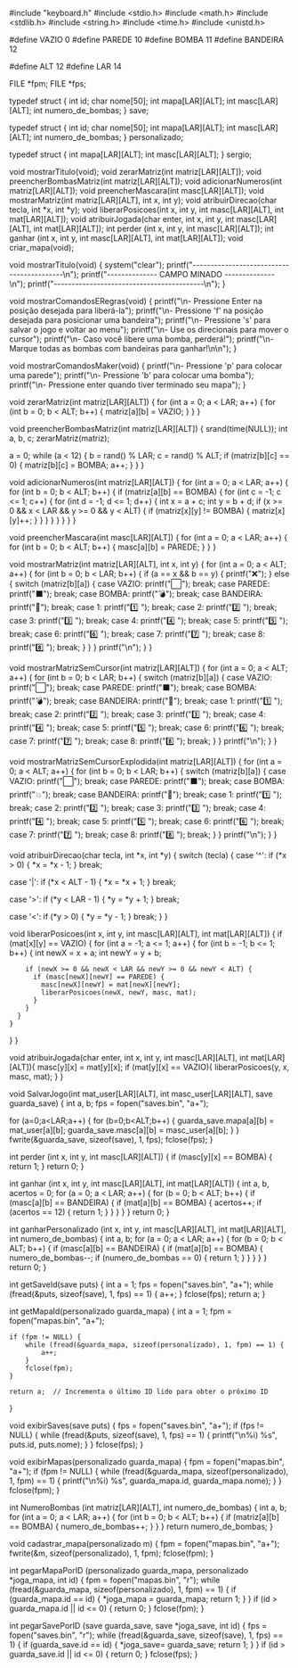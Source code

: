 #include "keyboard.h"
#include <stdio.h>
#include <math.h>
#include <stdlib.h>
#include <string.h>
#include <time.h>
#include <unistd.h>

#define VAZIO 0
#define PAREDE 10
#define BOMBA 11
#define BANDEIRA 12

#define ALT 12
#define LAR 14

FILE *fpm;
FILE *fps;

typedef struct {
int id;
char nome[50];
int mapa[LAR][ALT];
int masc[LAR][ALT];
int numero_de_bombas;
} save;

typedef struct {
int id;
char nome[50];
int mapa[LAR][ALT];
int masc[LAR][ALT];
int numero_de_bombas;
} personalizado;

typedef struct {
int mapa[LAR][ALT];
int masc[LAR][ALT];
} sergio;

void mostrarTitulo(void);
void zerarMatriz(int matriz[LAR][ALT]);
void preencherBombasMatriz(int matriz[LAR][ALT]);
void adicionarNumeros(int matriz[LAR][ALT]);
void preencherMascara(int masc[LAR][ALT]);
void mostrarMatriz(int matriz[LAR][ALT], int x, int y);
void atribuirDirecao(char tecla, int *x, int *y);
void liberarPosicoes(int x, int y, int masc[LAR][ALT], int mat[LAR][ALT]);
void atribuirJogada(char enter, int x, int y, int masc[LAR][ALT], int mat[LAR][ALT]);
int perder (int x, int y, int masc[LAR][ALT]);
int ganhar (int x, int y, int masc[LAR][ALT], int mat[LAR][ALT]);
void criar_mapa(void);

void mostrarTitulo(void) {
  system("clear");
  printf("------------------------------------------\n");
  printf("-------------- CAMPO MINADO --------------\n");
  printf("------------------------------------------\n");
}

void mostrarComandosERegras(void) {
  printf("\n- Pressione Enter na posição desejada para liberá-la");
  printf("\n- Pressione 'f' na posição desejada para posicionar uma bandeira");
  printf("\n- Pressione 's' para salvar o jogo e voltar ao menu");
  printf("\n- Use os direcionais para mover o cursor");
  printf("\n- Caso você libere uma bomba, perderá!");
  printf("\n- Marque todas as bombas com bandeiras para ganhar!\n\n");
}

void mostrarComandosMaker(void) {
  printf("\n- Pressione 'p' para colocar uma parede");
  printf("\n- Pressione 'b' para colocar uma bomba");
  printf("\n- Pressione enter quando tiver terminado seu mapa");
}

void zerarMatriz(int matriz[LAR][ALT]) {
  for (int a = 0; a < LAR; a++) {
    for (int b = 0; b < ALT; b++) {
      matriz[a][b] = VAZIO;
    }
  }
}

void preencherBombasMatriz(int matriz[LAR][ALT]) {
  srand(time(NULL));
  int a, b, c;
  zerarMatriz(matriz);

  a = 0;
  while (a < 12) {
    b = rand() % LAR;
    c = rand() % ALT;
    if (matriz[b][c] == 0) {
      matriz[b][c] = BOMBA;
      a++;
    }
  }
}

void adicionarNumeros(int matriz[LAR][ALT]) {
  for (int a = 0; a < LAR; a++) {
    for (int b = 0; b < ALT; b++) {
      if (matriz[a][b] == BOMBA) {
        for (int c = -1; c <= 1; c++) {
          for (int d = -1; d <= 1; d++) {
            int x = a + c;
            int y = b + d;
            if (x >= 0 && x < LAR && y >= 0 && y < ALT) {
              if (matriz[x][y] != BOMBA) {
                matriz[x][y]++;
              }
            }
          }
        }
      }
    }
  }
}

void preencherMascara(int masc[LAR][ALT]) {
  for (int a = 0; a < LAR; a++) {
    for (int b = 0; b < ALT; b++) {
      masc[a][b] = PAREDE;
    }
  }
}

void mostrarMatriz(int matriz[LAR][ALT], int x, int y) {
  for (int a = 0; a < ALT; a++) {
    for (int b = 0; b < LAR; b++) {
      if (a == x && b == y) {
        printf("❌");
      } else {
        switch (matriz[b][a]) {
        case VAZIO:
          printf("⬜");
          break;
        case PAREDE:
          printf("⬛");
          break;
        case BOMBA:
          printf("💣");
          break;
        case BANDEIRA:
          printf("🚩");
          break;
        case 1:
          printf("1️⃣ ");
          break;
        case 2:
          printf("2️⃣ ");
          break;
        case 3:
          printf("3️⃣ ");
          break;
        case 4:
          printf("4️⃣ ");
          break;
        case 5:
          printf("5️⃣ ");
          break;
        case 6:
          printf("6️⃣ ");
          break;
        case 7:
          printf("7️⃣ ");
          break;
        case 8:
          printf("8️⃣ ");
          break;
        }
      }
    }
    printf("\n");
  }
}

void mostrarMatrizSemCursor(int matriz[LAR][ALT]) {
  for (int a = 0; a < ALT; a++) {
    for (int b = 0; b < LAR; b++) {
      switch (matriz[b][a]) {
      case VAZIO:
        printf("⬜");
        break;
      case PAREDE:
        printf("⬛");
        break;
      case BOMBA:
        printf("💣");
        break;
      case BANDEIRA:
        printf("🚩");
      break;
      case 1:
        printf("1️⃣ ");
      break;
      case 2:
        printf("2️⃣ ");
      break;
      case 3:
        printf("3️⃣ ");
      break;
      case 4:
        printf("4️⃣ ");
      break;
      case 5:
        printf("5️⃣ ");
      break;
      case 6:
        printf("6️⃣ ");
      break;
      case 7:
        printf("7️⃣ ");
      break;
      case 8:
        printf("8️⃣ ");
      break;
      }
    }
    printf("\n");
  }
}

void mostrarMatrizSemCursorExplodida(int matriz[LAR][ALT]) {
  for (int a = 0; a < ALT; a++) {
    for (int b = 0; b < LAR; b++) {
      switch (matriz[b][a]) {
      case VAZIO:
        printf("⬜");
        break;
      case PAREDE:
        printf("⬛");
        break;
      case BOMBA:
        printf("💥");
        break;
      case BANDEIRA:
        printf("🚩");
      break;
      case 1:
        printf("1️⃣ ");
      break;
      case 2:
        printf("2️⃣ ");
      break;
      case 3:
        printf("3️⃣ ");
      break;
      case 4:
        printf("4️⃣ ");
      break;
      case 5:
        printf("5️⃣ ");
      break;
      case 6:
        printf("6️⃣ ");
      break;
      case 7:
        printf("7️⃣ ");
      break;
      case 8:
        printf("8️⃣ ");
      break;
      }
    }
    printf("\n");
  }
}

void atribuirDirecao(char tecla, int *x, int *y) {
  switch (tecla) {
  case '^':
    if (*x > 0) {
      *x = *x - 1;
    }
    break;

  case '|':
    if (*x < ALT - 1) {
      *x = *x + 1;
    }
    break;

  case '>':
    if (*y < LAR - 1) {
      *y = *y + 1;
    }
    break;

  case '<':
    if (*y > 0) {
      *y = *y - 1;
    }
    break;
  }
}

void liberarPosicoes(int x, int y, int masc[LAR][ALT], int mat[LAR][ALT]) {
  if (mat[x][y] == VAZIO) {
    for (int a = -1; a <= 1; a++) {
      for (int b = -1; b <= 1; b++) {
        int newX = x + a;
        int newY = y + b;

        if (newX >= 0 && newX < LAR && newY >= 0 && newY < ALT) {
          if (masc[newX][newY] == PAREDE) {
            masc[newX][newY] = mat[newX][newY];
            liberarPosicoes(newX, newY, masc, mat);
          }
        }
      }
    }
  }
}

void atribuirJogada(char enter, int x, int y, int masc[LAR][ALT], int mat[LAR][ALT]){
   masc[y][x] = mat[y][x];
   if (mat[y][x] == VAZIO){
     liberarPosicoes(y, x, masc, mat);
   }
}

void SalvarJogo(int mat_user[LAR][ALT], int masc_user[LAR][ALT], save guarda_save) {
  int a, b;
  fps = fopen("saves.bin", "a+");
  
  for (a=0;a<LAR;a++) {
    for (b=0;b<ALT;b++) {
      guarda_save.mapa[a][b] = mat_user[a][b];
      guarda_save.masc[a][b] = masc_user[a][b];
    }
  } fwrite(&guarda_save, sizeof(save), 1, fps);
  fclose(fps);
}

int perder (int x, int y, int masc[LAR][ALT]) {
  if (masc[y][x] == BOMBA) {
    return 1;
  }
  return 0;
}

int ganhar (int x, int y, int masc[LAR][ALT], int mat[LAR][ALT]) {
  int a, b, acertos = 0;
  for (a = 0; a < LAR; a++) {
    for (b = 0; b < ALT; b++) {
      if (masc[a][b] == BANDEIRA) {
        if (mat[a][b] == BOMBA) {
          acertos++;
          if (acertos == 12) {
            return 1;
          }
        }
      }
    }
  }
  return 0;
}

int ganharPersonalizado (int x, int y, int masc[LAR][ALT], int mat[LAR][ALT], int numero_de_bombas) {
  int a, b;
  for (a = 0; a < LAR; a++) {
    for (b = 0; b < ALT; b++) {
      if (masc[a][b] == BANDEIRA) {
        if (mat[a][b] == BOMBA) {
          numero_de_bombas--;
          if (numero_de_bombas == 0) {
            return 1;
          }
        }
      }
    }
  }
  return 0;
}

int getSaveId(save puts) {
  int a = 1;
  fps = fopen("saves.bin", "a+");
  while (fread(&puts, sizeof(save), 1, fps) == 1) {
    a++;
  } 
  fclose(fps);
  return a;
}

int getMapaId(personalizado guarda_mapa) {
    int a = 1;
    fpm = fopen("mapas.bin", "a+");

    if (fpm != NULL) {
        while (fread(&guarda_mapa, sizeof(personalizado), 1, fpm) == 1) {
            a++;
        }
        fclose(fpm);
    }

    return a;  // Incrementa o último ID lido para obter o próximo ID
}

void exibirSaves(save puts) {
  fps = fopen("saves.bin", "a+");
  if (fps != NULL) {
    while (fread(&puts, sizeof(save), 1, fps) == 1) {
      printf("\n%i) %s", puts.id, puts.nome);
    }
  }
  fclose(fps);
}

void exibirMapas(personalizado guarda_mapa) {
  fpm = fopen("mapas.bin", "a+");
  if (fpm != NULL) {
    while (fread(&guarda_mapa, sizeof(personalizado), 1, fpm) == 1) {
      printf("\n%i) %s", guarda_mapa.id, guarda_mapa.nome);
    }
  }
  fclose(fpm);
}

int NumeroBombas (int matriz[LAR][ALT], int numero_de_bombas) {
  int a, b;
  for (int a = 0; a < LAR; a++) {
    for (int b = 0; b < ALT; b++) {
      if (matriz[a][b] == BOMBA) {
        numero_de_bombas++;
      }
    }
  }
  return numero_de_bombas;
}

void cadastrar_mapa(personalizado m) {
  fpm = fopen("mapas.bin", "a+");
  fwrite(&m, sizeof(personalizado), 1, fpm);
  fclose(fpm);
}

int pegarMapaPorID (personalizado guarda_mapa, personalizado *joga_mapa, int id) {
  fpm = fopen("mapas.bin", "r");
  while (fread(&guarda_mapa, sizeof(personalizado), 1, fpm) == 1) {
    if (guarda_mapa.id == id) {
      *joga_mapa = guarda_mapa;
      return 1;
    }
  }
  if (id > guarda_mapa.id || id <= 0) {
    return 0;
  }
  fclose(fpm);
}

int pegarSavePorID (save guarda_save, save *joga_save, int id) {
  fps = fopen("saves.bin", "r");
  while (fread(&guarda_save, sizeof(save), 1, fps) == 1) {
    if (guarda_save.id == id) {
      *joga_save= guarda_save;
      return 1;
    }
  }
  if (id > guarda_save.id || id <= 0) {
    return 0;
  }
  fclose(fps);
}
